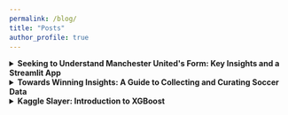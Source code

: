 ```yaml
---
permalink: /blog/
title: "Posts"
author_profile: true
---
```


<details>

<summary style="cursor: pointer; font-weight: bold;">Seeking to Understand Manchester United's Form: Key Insights and a Streamlit App</summary>

<p>
    In this post, I more thoroughly explore the data we collected in the previous post. I will summarize a key insight that I derived and explain the streamlit app that I   
    created to help gain a better understanding of the trends in Manchester United's performance over the years.
</p>

<h3>Introduction</h3>

Expected goals (xG) has become one of the most talked-about metrics in soccer analytics in recent years. This emergence is so recent, that the API I used to gather the data did not even start including it as a match statistic until 2023. Expected goals offers a way to quantify the quality of scoring chances in a match. But how well does it align with match results? To explore this, I visualized expected goals by match result using boxplots. 

<div style="text-align:center; margin: 20px;">
  <img src="/images/newplot.png" alt="boxplot" style="width: 750px;"/>
</div>

<h3>Key Insight: The Value of Expected Goals</h3>

<p>
To me, the variation between the boxplots was shocking. Upon initial observation, it seems that there may be a significant difference in the mean number of expected goals depending on the result of the match. Wins tend to show higher expected goals, while losses appear to have lower values, with draws falling somewhere in between. While this pattern is compelling, it’s important to validate it statistically. Running hypothesis tests, such as an ANOVA or pairwise t-tests, could confirm whether the differences in means are statistically significant.
</p>
<p>
I decided to run an ANOVA test to check my hypothesis, and the difference was in fact significant. This result reaffirms the value of expected goals. As we move toward building a model to track and evaluate Manchester United's form over time, we should not move forward without including it in our model. Including expected goals as a feature in our model could provide a deeper understanding of performance trends, beyond surface-level statistics like possession or shot counts. This would allow us to assess whether the team is generating high-quality scoring chances consistently, regardless of match results, and how that aligns with overall form.
</p>

<div style="text-align:center; margin: 20px;">
  <img src="/images/expected_goals.png" alt="expected goals" style="width: 600px;"/>
</div>

<p>
Incorporating expected goals in our analysis could also provide a more nuanced lens through which to view Manchester United’s matches, highlighting underperformance in games where the xG was high but the result didn’t align. Conversely, it could reveal overperformance when the team wins with a low xG. These insights could serve to help us identify areas of improvement or recognize aspects of the game in which the team is successful.
</p>
<p>
This brief exploration of expected goals revealed to me its importance in helping us to understand team form. It’s no wonder that this metric is considered revolutionary, as it has redefined how we analyze the game beyond the traditional match statistics. If you are interested in learning more about expected goals, this <a href="https://www.amazon.com/Expected-Goals-conquered-football-changed/dp/0008484031">book</a> may be worth a read.
</p>

<h3>Streamlit App</h3>

<p>
    To complement my analysis, I created a Streamlit app designed to make exploring the data more interactive. The app provides several features to 
    help uncover trends and insights, offering a deeper understanding of team performance across multiple dimensions.
</p>

<p>
    The app serves as a tool to analyze key performance metrics with simple visualizations. By providing an interactive interface, it allows 
    users to engage directly with the data, enabling deeper exploration to uncover trends that might not be immediately obvious in the static dataframe.
</p>

<p>
    On the main page of the app, the user can see and download the dataframe for personal exploration. It also has a correlation matrix of some of the variables in the dataframe. 
    Directly below that are the boxplots from earlier. The next tab has an interactive line graph that displays the average number of goals scored per month and year, as well as 
    the average number of goals allowed per month and year. Below that are two bar charts. One displays the top 5 best months for average goals scored and the other has top 5 
    worst months for goals allowed. These visualizations should help us to understand times when the team was most efficient on both sides of the ball. Here is the interactive 
    line graph.
</p>

<div style="text-align:center; margin: 20px;">
  <img src="/images/linegraph.png" alt="line graph" style="width: 750px;"/>
</div>

<p>
    The last tab allows users to use a slider to select a range of years that updates two pie charts. The charts show the proportion of wins, losses, and draws during the selected 
    period, both home and away. It was interesting to test a bunch of different ranges and see periods where the team was performing better away than at home. More exploring could 
    be done to better understand what other metrics changed during these times and how they changed.
</p>

<h3>Conclusion</h3>

<p>
    
</p>
  
</details>
<details>

<summary style="cursor: pointer; font-weight: bold;">Towards Winning Insights: A Guide to Collecting and Curating Soccer Data</summary>

<p>
  This is a simple guide for gathering soccer data via an API and preparing it for basic analysis. The motivation for this demonstration is the desire to understand trends in a 
  team's form beyond results.
</p>

<h3>Introduction</h3>

<p>
  Soccer has always been a game of skill and strategy, but in recent years, the explosion of data is revolutionizing how we approach the sport. The sheer volume of data 
  available is transforming how teams measure performance and make decisions. This surge of data is changing the game, and those who are able to use it to generate powerful 
  insights have the potential to gain a competitive edge that could change the course of history.
  
<div style="text-align:center; margin: 20px;">
  <img src="/images/treble.png" alt="Treble Winners Manchester United" style="width: 450px;"/>
</div>

</p>

<p>
  One key to the generation of meaningful insights is effective data collection and curation. The quality of 
  your analysis will heavily depend on the quality of the data you are working with, so it is crucial that these steps are not overlooked. In this post, I 
  will walk you through the process of collection and curation for soccer data. Now, let's lace up our cleats and set you on the path towards game-winning insights!
</p>

<h3>Research Question</h3>

<p>
  The question motivating our analysis is: Can we use match data to build a model that accurately quantifies and tracks a team’s form? In soccer, "form" goes beyond wins, losses, 
  and draws; it encompasses the underlying quality and consistency of a team’s performance over time. By tracking a team’s form with detailed match data, we may gain a clearer 
  picture of trends that may not be visible in the final scores alone. For example, a team might be creating high-quality chances consistently, even if the results aren’t showing 
  on the scoreboard yet. Conversely, a team winning matches might be showing signs of poor form if they’re frequently outperformed by their opponents.
</p>

<div style="text-align:center; margin: 20px;">
  <img src="/images/trends.png" alt="Trend Photo" style="width: 450px;"/>
</div>

<p>
  Quantifying form allows us to recognize when a team is on an upward trajectory or dealing with serious issues before they show up in the win-loss column. By analyzing factors 
  such as possession, strength of the opponent, chances created, and recent results, we may be able to gain a deeper understanding of when things are going especially well or 
  poorly. This approach would enable us to look beyond short-term outcomes and assess the true health of a team’s performance. If successful, a model like this could help teams 
  know when they are improving enough to trust the process, or when it may be time to hit the panic button.
</p>

<h3>Data Collection</h3>

<p>
  For the initial collection, I decided to gather Premier League match data for Manchester United between 2018 and 2024. I obtained the data using <a 
  href="https://www.api-football.com">API-Football</a>, a high-quality, easy to use API with tons of available data. There are two ways to use the API, through the API-Sports 
  interface or with RapidAPI. I tried both and had an easier time using the API-Sports version, so that is what I will use for the demonstration. API-Football is free to use. The 
  free plan comes with 100 requests per day, and gives you access to all the competitions and endpoints. Upon signing up, you will be given an API 
  key and access to a dashboard to track your requests. 
</p>

<div style="text-align:center; margin: 20px;">
  <img src="/images/dashboard.png" alt="API-Sports Dashboard" style="width: 750px;"/>
</div>

<p>
  The data I pulled for this project required 240 requests, so you can either gather the data over a few days or upgrade to a plan that allows for more daily requests. For this 
  API, the most important step for ensuring ethical practice is securing your API key. I read through the terms and service, and since the data we are using is 
  for a personal project, we can move forward confident that our use of the data is ethical as long as we keep the key private. 
</p>  

<p>
  You can find the API documentation <a href="https://www.api-football.com/documentation-v3">here</a>. I would highly recommend having it pulled up as you work. It really helped 
  me understand what data was available and showed me how to get exactly what I wanted. Let's code!
</p>

<p>
  First, let's make sure your API key is only visible to you. Create a txt file, then copy and past your API key on the first line.
</p>

<div style="text-align:center; margin: 20px;">
  <img src="/images/txt.png" alt="text file" style="width: 450px;"/>
</div>

<p>
  Next, make sure your repository has a .gitignore file and add the txt file to it.
</p>

<div style="text-align:center; margin: 20px;">
  <img src="/images/gitignore.png" alt="gitignore" style="width: 450px;"/>
</div>

<p>
  Perfect! Now your API key will not show up on your github page when make changes to your repository. In order to access it during collection, you can use the following code:
</p>

<pre style="font-size: 12px; padding: 10px; line-height: 1.2;"><code class="language-python">
  with open('soccer_key.txt', 'r') as file:
    api_key = file.read().strip()
</code></pre>

<p>
  This code reads your txt file and makes your key a variable. Anytime you need to use it, you can simply call the api_key variable, ensuring that the actual key value is never      exposed. 
</p>

<p>
  I started by using the fixtures endpoint to pull all of Manchester United's Premier League fixtures for each year. When I tried to run a loop that would pull the data for all 
  the years in one go, it would only fetch some of them, so I did it one year at a time instead. Here is how I did it:
</p>

<pre style="font-size: 12px; padding: 10px; line-height: 1.2;"><code class="language-python">
import requests
import pandas as pd
import time

url = "https://v3.football.api-sports.io/fixtures"

# Initial query parameters: Premier League ID (39), Year, and team ID for Manchester United (33)

querystring = {"league": "39", "season": "2018", "team": "33"}

headers = {
    "x-apisports-key": str(api_key)
}

# Initialize an empty list to hold all fixture statistics

fixture_stats = []

# Make the API request

response = requests.get(url, headers=headers, params=querystring)

time.sleep(60)  # Wait for 60 seconds

result = response.json()

# Extract the fixtures data from the current page

fixtures = result.get('response', [])

# Add fixture statistics to the list

for fixture in fixtures:
    fixture_info = {
        'fixture_id': fixture['fixture']['id'],
        'date': fixture['fixture']['date'],
        'status': fixture['fixture']['status']['long'],
        'home_team': fixture['teams']['home']['name'],
        'away_team': fixture['teams']['away']['name'],
        'home_score': fixture['goals']['home'],
        'away_score': fixture['goals']['away'],
        'league': fixture['league']['name']
    }
    fixture_stats.append(fixture_info)

# Create a DataFrame from the fixture statistics list

df_fixtures_2018 = pd.DataFrame(fixture_stats)

print(f"Dataframe for 2018:")
print(df_fixtures_2018)
</code></pre>

<p>
  Once I created a dataframe for every year, I combined them to create a single dataframe.
</p>

<pre style="font-size: 12px; padding: 10px; line-height: 1.2;"><code class="language-python">
fixture_df = pd.concat([df_fixtures_2018, df_fixtures_2019, df_fixtures_2020, df_fixtures_2021, df_fixtures_2022, df_fixtures_2023, df_fixtures_2024])
</code></pre>

<p>
  This dataframe has all the matches for 2024, including those that have not been played yet, but I did not need those, so I took them out. I thought it would be easier to read if 
  the datetime was just the date instead, so I adjusted that as well. This is how I did that:
</p>

<pre style="font-size: 12px; padding: 10px; line-height: 1.2;"><code class="language-python">
past_fixtures_df = fixture_df[fixture_df['status'] == 'Match Finished']

past_fixtures_df = past_fixtures_df[['fixture_id', 'date', 'home_team', 'away_team', 'home_score', 'away_score']]

past_fixtures_df['date'] = pd.to_datetime(past_fixtures_df['date'])

past_fixtures_df['date'] = past_fixtures_df['date'].dt.date
</code></pre>

<p>
  The dataframe has the fixture id, date, home team, away team, home score, and away score for every game from 2018-2024. This is a great start, but I wanted more detailed   
  match statistics. In order to do that, I used the fixture/statistics endpoint. The main purpose of creating that first dataframe was to get all the fixture ids in a single 
  place. Now that they are, I can run a for loop that takes each fixture id and gathers the in-depth match statistics for that game. Here is how I did it (it might take a while to 
  run):
</p>

<pre style="font-size: 12px; padding: 10px; line-height: 1.2;"><code class="language-python">
import requests
import pandas as pd
import time

url = "https://v3.football.api-sports.io/fixtures/statistics"

# Initial query parameters: Premier League ID (39), Year, and team ID for Manchester United (33)

querystring = {"league": "39", "season": "2023", "team": "33"}

headers = {
    "x-apisports-key": str(api_key)
}

# Initialize an empty list to hold all fixture statistics
  
match_stats = []

for fixture_id in past_fixtures_df['fixture_id']:
    querystring = {"fixture": str(fixture_id), "team": "33"}

    response = requests.get(url, headers=headers, params=querystring)
    result = response.json()

    statistics = result.get('response', [])

    fixture_statistics = {
        'fixture_id': fixture_id
    }

    for stat in statistics:
        for item in stat['statistics']:
            fixture_statistics[item['type']] = item['value']

    # Append the fixture statistics to the list
  
    match_stats.append(fixture_statistics)

    # Respect rate limits
  
    time.sleep(10)  # Adjust the sleep time as needed to stay within rate limits

# Create a DataFrame from the match statistics list
  
df_match_statistics = pd.DataFrame(match_stats)
  
</code></pre>

<p>
  Once that finished, the final step was to merge the fixture dataframe with the match statistics dataframe. 
</p>

<pre style="font-size: 12px; padding: 10px; line-height: 1.2;"><code class="language-python">
final_df = pd.merge(past_fixtures_df, df_match_statistics, on='fixture_id')
</code></pre>

<p>
  Sensational! Just like that we have our tidy dataframe.
</p>

<div style="text-align:center; margin: 20px;">
  <img src="/images/soccer_df.png" alt="Man United Dataframe" style="width: 900px;"/>
</div>

<h3>Data Summary</h3>

<p>
  The final dataframe has 239 matches and the following 24 features: fixture_id, date, home_team, away_team, home_score, away_score, Shots on Goal, Shots off Goal, Total Shots, 
  Blocked Shots, Shots insidebox, Shots outsidebox, Fouls, Corner Kicks, Offsides, Ball Possession, Yellow Cards, Red Cards, Goalkeeper Saves, Total Passes, Accurate Passes, Pass 
  %, expected_goals, and goals_prevented. 
</p>

<p>
  One thing I was interested in looking at was the average number of goals that Manchester United was scoring and allowing by month across    the years. In order to do that, I 
  split the dataframe into two so that I could create new columns for goals scored and allowed when Manchester United was the home team versus 
  when they were the away team. Once those new columns were created, I rejoined the dataframes, grouped by month and year, and calculated the average number of goals scored and 
  allowed by Manchester United per month. Here is how I did it: 
</p>

<pre style="font-size: 12px; padding: 10px; line-height: 1.2;"><code class="language-python">
# Filter matches where Manchester United is the home team

home_matches = final_df[final_df['home_team'] == 'Manchester United']

# Filter matches where Manchester United is the away team

away_matches = final_df[final_df['away_team'] == 'Manchester United']

# Calculate goals scored by Manchester United as home team

home_matches['man_utd_goals'] = home_matches['home_score']

# Calculate goals scored by Manchester United as away team

away_matches['man_utd_goals'] = away_matches['away_score']

# Combine home and away matches

man_utd_matches = pd.concat([home_matches, away_matches])

# Group by year and month and calculate the average goals per game

goals_per_game_by_month_year = man_utd_matches.groupby(['year', 'month']).agg(
    total_goals=('man_utd_goals', 'sum'),
    games_played=('man_utd_goals', 'count')
).reset_index()

# Calculate average goals per game

goals_per_game_by_month_year['average_goals_per_game'] = goals_per_game_by_month_year['total_goals'] / goals_per_game_by_month_year['games_played']

# Calculate goals allowed by Manchester United as home team

home_matches['goals_allowed'] = home_matches['away_score']

# Calculate goals allowed by Manchester United as away team

away_matches['goals_allowed'] = away_matches['home_score']

# Combine home and away matches

man_utd_matches = pd.concat([home_matches, away_matches])

# Group by year and month and calculate the average goals allowed per game

goals_allowed_per_game_by_month_year = man_utd_matches.groupby(['year', 'month']).agg(
    total_goals_allowed=('goals_allowed', 'sum'),
    games_played=('goals_allowed', 'count')
).reset_index()

# Calculate average goals allowed per game

goals_allowed_per_game_by_month_year['average_goals_allowed_per_game'] = goals_allowed_per_game_by_month_year['total_goals_allowed'] / goals_allowed_per_game_by_month_year['games_played']
</code></pre>

<p>
  The last step was to visualize that data using matplotlib. I created a simple line graph with both averages so that I could understand when Manchester United was performing 
  well, and when they were performly poorly, on both sides of the ball. 
</p>

<div style="text-align:center; margin: 20px;">
  <img src="/images/Goals_by_month_year.png" alt="gitignore" style="width: 750px;"/>
</div>

<p>
  This is just one example of the many things we can look at with our data. With some more analysis, we will be well on our way towards building a model to track the team's 
  form. As you go about creating your own dataset, think about what else you could add and what questions you might ask to derive deeper insights about a team's current trend. 
</p>
<p>
  If you would like to learn more about how the data boom is shaping soccer, I would highly recommend <a href="https://www.amazon.com/Football-Hackers-Science-Data- 
  Revolution/dp/1788702050/ref=asc_df_1788702050?mcid=0778f8cc61f338c8966c747b9489671e&tag=hyprod- 
  20&linkCode=df0&hvadid=693608721823&hvpos=&hvnetw=g&hvrand=15295822945045814355&hvpone=&hvptwo=&hvqmt=&hvdev=c&hvdvcmdl=&hvlocint=&hvlocphy=9029858&hvtargid=pla-7  
  57604096041&psc=1">Football Hackers: The Science and Art of a Data Revolution</a>. Maybe it could give you some ideas for a future project!
</p>

<p>
  Lastly, if you are interested in my code for this project, it can be found <a href="https://github.com/sballs9/Soccer_Team_Form_Analysis/tree/main">here</a>. I hope this was 
  helpful, and I am sure that with a little practice, you will be generating game-winning insights in no time. Best of luck!
</p>

</details>

<details>

<summary style="cursor: pointer; font-weight: bold;">Kaggle Slayer: Introduction to XGBoost</summary>

<h3>Introduction</h3>

<p>
  Every Kaggle competition presents unique obstacles—requiring the sharpest of skills and the most powerful of tools. In this post, I will introduce you to the greatest of weapons—one every data scientist must have in their arsenal: <span 
  style="color:#007BFF;">XGBoost</span>.
</p>

<div style="text-align:center; margin: 20px;">
  <img src="/images/dragon_slayer.png" alt="Dragon Slayer" style="width: 450px;"/>
</div>

<p>
  Short for “Extreme Gradient Boosting,” XGBoost is a highly scalable, efficient decision tree machine learning library that makes use of the gradient boosting framework to provide excellent results in classification and regression tasks. If you're just     
  entering the battlefield of machine learning, this tutorial will teach you the basics of XGBoost and help you begin using it to conquer your next challenge.
</p>

<h3>Foundations</h3>

<p>
  The term “gradient boosting” comes from the concept of “boosting”—improving a single weak model (in this case, a decision tree) by combining it with other weak models to form a collectively strong model.
</p>

<p>
  In gradient boosting, an ensemble of shallow decision trees is iteratively trained, with each tree focusing on correcting the residual errors of the previous model. The final prediction is a weighted sum of all the tree predictions, creating a robust model   from individually weak learners.
</p>

<p>
  If you want to learn more about any of these concepts, I highly recommend checking out the YouTube channel "StatQuest with Josh Starmer." He offers a ton of simple yet thorough videos on machine learning. Here are a few of his playlists that explain the     foundational components of XGBoost:
</p>

<ul>
  <li><a href="https://www.youtube.com/watch?v=_L39rN6gz7Y&list=PLblh5JKOoLUKAtDViTvRGFpphEc24M-QH">Decision Trees</a></li>
  <li><a href="https://www.youtube.com/watch?v=3CC4N4z3GJc&list=PLblh5JKOoLUJjeXUvUE0maghNuY2_5fY6">Gradient Boosting</a></li>
</ul>

<div style="text-align:center;">
  <img src="/images/xgboost.png" alt="XGBoost"/>
</div>

<h3>Why XGBoost?</h3>

<p>
  So what is it that makes XGBoost reign king when it comes to working with tabular data? For the purpose of this post, I have narrowed it down to four key factors:
</p>

<ul>
  <li>
      Efficiency: XGBoost is extremely fast. It uses parallel processing and optimization techniques, allowing it to construct different parts of the trees simultaneously. This significantly expedites the process when compared to traditional gradient boosting         methods, which build each tree one by one. It is also sparse-aware, which just means it only stores non-zero values in order to conserve memory. The method's handling of the data enables it to excel with large datasets, making it a great option for   
      applications in big data.
  </li>
  <li>
      Flexibility: XGBoost is highly adaptable, offering built-in functions for handling missing values and responding well to outliers. It includes tons of tuning parameters, which allows users to customize the model depending on the task and dataset. By creating a simple parameter grid, users can quickly test various combinations of hyperparameters to identify the optimal configuration for their problem.
  </li>
  <li>
      Performance: As XGBoost is a tree-based method, it is capable of identifying complex, non-linear relationships in the data. It also uses regularization parameters (<a href="https://www.youtube.com/watch?v=NGf0voTMlcs">L1</a> and <a   
      href="https://www.youtube.com/watch?v=Q81RR3yKn30">L2</a>)to prevent overfitting, enhancing the model's ability to generalize well to out-of-sample data. These capabilities allow XGBoost to be a consistent, high performer, both in Kaggle competitions   
      and in real-world settings. 
  </li>
  <li>
      Community: Lastly, XGBoost is supported by a massive community, meaning extensive up-to-date documentation, tutorials, and resources are readily available to users. There are implementations of XGBoost in Python, R, Julia, Java, and more, so it is 
      accessible for everyone. It also integrates seamlessly with popular data science libraries, such as sci-kit learn and TensorFlow, which makes it easy for users to incorporate it into their workflows.
  </li>
</ul>

<h3>Applications</h3>

<div style="text-align:center; margin: 20px;">
  <img src="/images/fernando_tatis.png" alt="baseball" style="width: 450px;"/>
</div>

<p>
  XGBoost has been successfully applied to:
</p>

<ul>
    <li>
        Sports: Predicting Match Outcomes, Sports Betting, Play Calling, Personnel Strategy, Draft Decisions, Injury Prediction and Prevention
    </li>
    <li>
        Business: Customer Segmentation, Credit Scoring, Risk Assessment, Sale Forecasting
    </li>
    <li>
        Health: Precision Medicine, Healthcare Cost Prediction, Pharmaceutical Studies, Genomics 
    </li>
</ul>

<h3>Demo</h3>

<p>
    Now, I will show you how easy it is start using XGBoost. Below, I trained a simple XGBoost model and compared to three common methods. 
</p>

<pre style="font-size: 12px; padding: 10px; line-height: 1.2;"><code class="language-python">
# Load the dataset
data = pd.read_csv('insurance.csv')

# Define the features and the target variable
X, y = data.iloc[:, :-1], data.iloc[:, -1]

# Define the categorical and numerical features
categorical_features = ['sex', 'smoker', 'region']
numerical_features = ['age', 'bmi', 'children']

# Preprocess the data
preprocessor = ColumnTransformer(
    transformers=[
        ('num', 'passthrough', numerical_features),
        ('cat', OneHotEncoder(), categorical_features)
    ])

# Split the data into training and test sets
X_train, X_test, y_train, y_test = train_test_split(X, y, test_size=0.2, random_state=42)

# Define the models
models = {
    'Linear Regression': LinearRegression(),
    'Decision Tree': DecisionTreeRegressor(random_state=42),
    'Random Forest': RandomForestRegressor(random_state=42),
    'XGBoost': xgb.XGBRegressor(objective='reg:squarederror', random_state=42)
}

# Define a parameter grid for XGBoost
param_grid = {
    'regressor__n_estimators': [100, 200, 300],
    'regressor__max_depth': [3, 4, 5, 6],
    'regressor__learning_rate': [0.01, 0.05, 0.1],
    'regressor__subsample': [0.6, 0.8, 1.0],
    'regressor__colsample_bytree': [0.6, 0.8, 1.0]
}

# Perform RandomizedSearchCV for XGBoost
xgb_pipeline = Pipeline(steps=[('preprocessor', preprocessor),
                               ('regressor', models['XGBoost'])])

random_search = RandomizedSearchCV(estimator=xgb_pipeline, param_distributions=param_grid,
                                   n_iter=50, scoring='neg_mean_squared_error', cv=3, verbose=1, random_state=42, n_jobs=-1)

random_search.fit(X_train, y_train)

# Get the best model
best_xgb_model = random_search.best_estimator_

# Train and evaluate each model
results = {}
for name, model in models.items():
    if name == 'XGBoost':
        pipeline = best_xgb_model
    else:
        pipeline = Pipeline(steps=[('preprocessor', preprocessor),
                                   ('regressor', model)])
        pipeline.fit(X_train, y_train)
    predictions = pipeline.predict(X_test)
    rmse = np.sqrt(mean_squared_error(y_test, predictions))
    results[name] = rmse

# Print the results
for name, rmse in results.items():
    print(f'{name} - RMSE: {rmse}')
</code></pre>

<div style="text-align:center; margin: 20px;">
  <img src="/images/xgboost-demo 2.png" alt="Demo Results" style="width: 450px;"/>
</div>

<p>
    Voila! XGBoost has the lowest RMSE, meaning that its predicted values were closest to the true values in data.
</p>

<h3>Conclusion</h3>

<p>
    With this brief introduction, I hope you have started to appreciate the power of XGBoost. I have avoided diving into the math behind the method here, but if you're interested, 
    it’s fascinating to see what’s happening under the hood.
</p>

<p>
    If you are interested, you can find more information <a href="https://www.geeksforgeeks.org/xgboost/">here</a>.
</p>
  
<p>
    Now that you have some basic information, I would encourage you to try it yourself. With a bit of practice, I am confident you will become a   
    master of XGBoost, slaying even the mightiest of Kaggle competitions in no time. 
</p>

</details>






